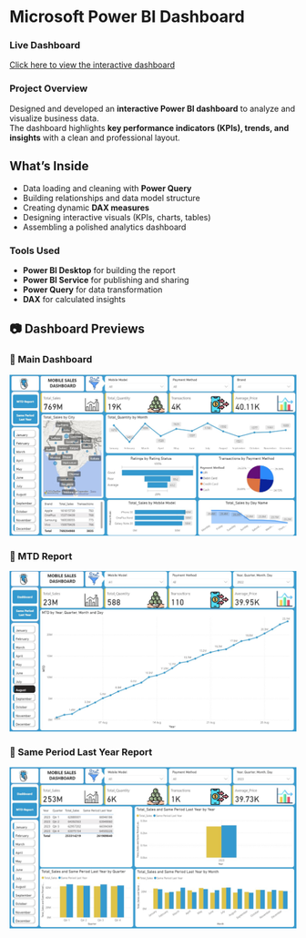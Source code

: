 # Microsoft Power BI Dashboard

### Live Dashboard
 [Click here to view the interactive dashboard](https://app.powerbi.com/view?r=eyJrIjoiMzEwYzYzOTYtOWRkNC00ZWM5LTkwM2MtNWE2YmI2YzkzNWY0IiwidCI6ImM2ZTU0OWIzLTVmNDUtNDAzMi1hYWU5LWQ0MjQ0ZGM1YjJjNCJ9)

### Project Overview
Designed and developed an **interactive Power BI dashboard** to analyze and visualize business data.  
The dashboard highlights **key performance indicators (KPIs), trends, and insights** with a clean and professional layout.

##  What’s Inside
- Data loading and cleaning with **Power Query**
- Building relationships and data model structure 
- Creating dynamic **DAX measures**
- Designing interactive visuals (KPIs, charts, tables)
- Assembling a polished analytics dashboard
  
###  Tools Used
- **Power BI Desktop** for building the report
- **Power BI Service**  for publishing and sharing
- **Power Query** for data transformation
- **DAX** for calculated insights

## 📷 Dashboard Previews  

### 📍 Main Dashboard  
![Main Dashboard](Dashboard%20(1).jpg)  

### 📍 MTD Report  
![MTD Report](MTD%20Report%20(1).jpg)  

### 📍 Same Period Last Year Report  
![Same Period Last Year Report](Same%20Period%20Last%20Year%20report.jpg)  

